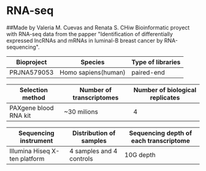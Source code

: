 # RNA-seq 
##Made by Valeria M. Cuevas and Renata S. CHiw
Bioinformatic proyect with RNA-seq data from the papper "Identification of differentially expressed lncRNAs and mRNAs in luminal-B breast cancer by RNA-sequencing".

|Bioproject |Species            |Type of libraries|
|-----------|-------------------|-----------------|
|PRJNA579053|Homo sapiens(human)| paired-end      |

|Selection method     |Number of transcriptomes| Number of biological replicates|
|---------------------|------------------------|--------------------------------|
|PAXgene blood RNA kit|~30 milions             |4

|Sequencing instrument        |Distribution of samples  |Sequencing depth of each transcriptome|
|-----------------------------|-------------------------|--------------------------------------|
|Illumina Hiseq X-ten platform| 4 samples and 4 controls| 10G depth 

